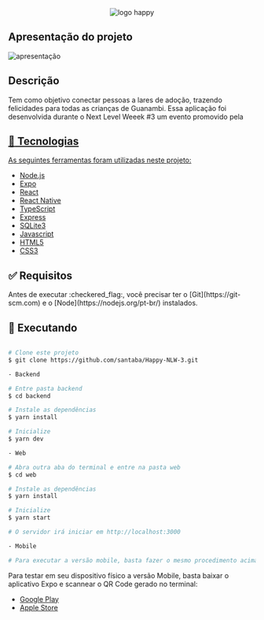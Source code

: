 <div align="center">

<img src="https://github.com/LissandraRodrigues/happy_aplicacao_web/raw/main/logo.svg/" alt="logo happy" />
</div>

<h2>Apresentação do projeto</h2> 

<img src="https://github.com/santaba/Happy-NLW-3/blob/main/happy..jpg?raw=true" alt="apresentação" />

<h2>Descrição</h2> 

<p>Tem como objetivo conectar pessoas a lares de adoção, trazendo felicidades para todas as crianças de Guanambi.
Essa aplicação foi desenvolvida durante o Next Level Weeek #3 um evento promovido pela <a href="https://rocketseat.com.br/"Rocketseat</a></p>

<div id="tecnologia">

## :rocket: Tecnologias ##

<p>As seguintes ferramentas foram utilizadas neste projeto:</p>

- [Node.js](https://nodejs.org/en/)
- [Expo](https://expo.io/)
- [React](https://pt-br.reactjs.org/)
- [React Native](https://reactnative.dev/)
- [TypeScript](https://www.typescriptlang.org/)
- [Express](https://expressjs.com/pt-br/)
- [SQLite3](https://www.sqlite.org/index.html)
- [Javascript](https://developer.mozilla.org/pt-BR/docs/Web/JavaScript)
- [HTML5](https://developer.mozilla.org/pt-BR/docs/Web/HTML/HTML5)
- [CSS3](https://developer.mozilla.org/pt-BR/docs/Web/CSS)
</div>

<div id="requisitos">

## :white_check_mark: Requisitos ##

<p>Antes de executar :checkered_flag:, você precisar ter o [Git](https://git-scm.com) e o [Node](https://nodejs.org/pt-br/) instalados.</p>

</div>

## :checkered_flag: Executando ##

```bash

# Clone este projeto
$ git clone https://github.com/santaba/Happy-NLW-3.git

- Backend

# Entre pasta backend 
$ cd backend

# Instale as dependências
$ yarn install

# Inicialize 
$ yarn dev

- Web

# Abra outra aba do terminal e entre na pasta web
$ cd web

# Instale as dependências
$ yarn install

# Inicialize 
$ yarn start

# O servidor irá iniciar em http://localhost:3000

- Mobile

# Para executar a versão mobile, basta fazer o mesmo procedimento acima da versão web, trocando a palavra "web" por "mobile".
```

Para testar em seu dispositivo físico a versão Mobile, basta baixar o aplicativo Expo e scannear o QR Code gerado no terminal:

- <a href = "https://play.google.com/store/apps/details?id=host.exp.exponent&hl=pt_BR" > Google Play </a>
- <a href = "https://apps.apple.com/br/app/expo-client/id982107779"> Apple Store </a>

</div>
